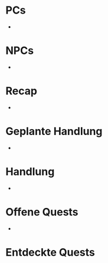 # PCs

- 

# NPCs

- 

# Recap

- 

# Geplante Handlung

- 

# Handlung

- 

# Offene Quests

- 

# Entdeckte Quests

